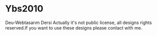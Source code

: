 # Ybs2010
Deu-Webtasarım Dersi 
Actually it's not public license, all designs rights reserved.If you want to use these designs please contact with me. 
